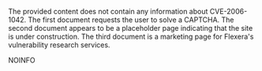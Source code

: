 The provided content does not contain any information about CVE-2006-1042. The first document requests the user to solve a CAPTCHA. The second document appears to be a placeholder page indicating that the site is under construction. The third document is a marketing page for Flexera's vulnerability research services.

NOINFO